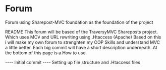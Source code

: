 # Forum
Forum using Sharepost-MVC foundation as the foundation of the project

README
This forum will be based of the TraversyMVC Shareposts project. Which uses MCV and URL rewriting using .Htaccess (Apache)
Based on this i will make my own forum to strenghten my OOP Skills and understand MVC a little better. Each big commit will have a short description underneath.
At the bottom of this page is a How to use. 


---- Initial commit ----
Setting up file structure and .Htaccess files
